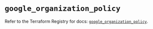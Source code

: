 # `google_organization_policy`

Refer to the Terraform Registry for docs: [`google_organization_policy`](https://registry.terraform.io/providers/hashicorp/google-beta/5.43.0/docs/resources/google_organization_policy).
